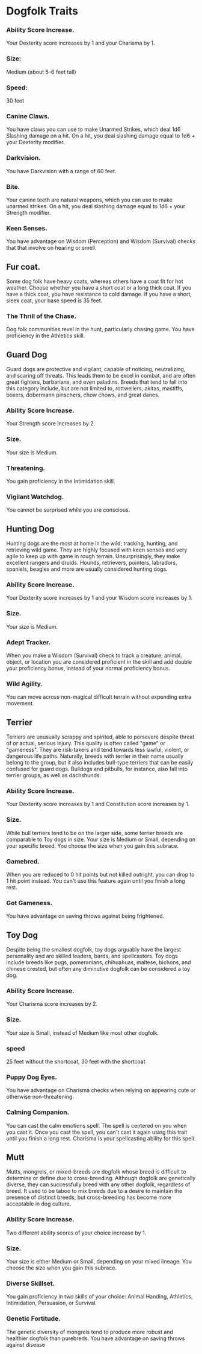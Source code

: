 # Dogfolk Traits 

### Ability Score Increase. 
 Your Dexterity score increases by 1 and your Charisma by 1.

### Size: 
 Medium (about 5–6 feet tall)

### Speed: 
 30 feet
 
### Canine Claws. 
 You have claws you can use to make Unarmed Strikes, which deal 1d6 Slashing damage on a hit. On a hit, you deal slashing damage equal to 1d6 + your Dexterity modifier.
 
### Darkvision. 
 You have Darkvision with a range of 60 feet.

### Bite. 
 Your canine teeth are natural weapons, which you can use to make unarmed strikes. On a hit, you deal slashing damage equal to 1d6 + your Strength modifier.

### Keen Senses. 
You have advantage on Wisdom (Perception) and Wisdom (Survival) checks that that involve on hearing or smell.
## Fur coat. 
 Some dog folk have heavy coats, whereas others have a coat fit for hot weather. Choose whether you have a short coat or a long thick coat. If you have a thick coat, you have resistance to cold damage. If you have a short, sleek coat, your base speed is 35 feet.

### The Thrill of the Chase. 
 Dog folk communities revel in the hunt, particularly chasing game. You have proficiency in the Athletics skill.


## Guard Dog

Guard dogs are protective and vigilant, capable of noticing, neutralizing, and scaring off threats. This leads them to be excel in combat, and are often great fighters, barbarians, and even paladins. Breeds that tend to fall into this category include, but are not limited to, rottweilers, akitas, mastiffs, boxers, dobermann pinschers, chow chows, and great danes.

### Ability Score Increase. 
Your Strength score increases by 2.

### Size.
Your size is Medium.

### Threatening. 
You gain proficiency in the Intimidation skill.

### Vigilant Watchdog. 
You cannot be surprised while you are conscious.


## Hunting Dog

Hunting dogs are the most at home in the wild; tracking, hunting, and retrieving wild game. They are highly focused with keen senses and very agile to keep up with game in rough terrain. Unsurprisingly, they make excellent rangers and druids. Hounds, retrievers, pointers, labradors, spaniels, beagles and more are usually considered hunting dogs.

### Ability Score Increase. 
Your Dexterity score increases by 1 and your Wisdom score increases by 1.

### Size. 
Your size is Medium.

### Adept Tracker. 
When you make a Wisdom (Survival) check to track a creature, animal, object, or location you are considered proficient in the skill and add double your proficiency bonus, instead of your normal proficiency bonus.

### Wild Agility. 
You can move across non-magical difficult terrain without expending extra movement.


## Terrier

Terriers are unusually scrappy and spirited, able to persevere despite threat of or actual, serious injury. This quality is often called "game" or "gameness". They are risk-takers and tend towards less lawful, violent, or dangerous life paths. Naturally, breeds with terrier in their name usually belong to the group, but it also includes bull-type terriers that can be easily confused for guard dogs. Bulldogs and pitbulls, for instance, also fall into terrier groups, as well as dachshunds.

### Ability Score Increase. 
Your Dexterity score increases by 1 and Constitution score increases by 1.

### Size. 
While bull terriers tend to be on the larger side, some terrier breeds are comparable to Toy dogs in size. Your size is Medium or Small, depending on your specific breed. You choose the size when you gain this subrace.

### Gamebred. 
When you are reduced to 0 hit points but not killed outright, you can drop to 1 hit point instead. You can't use this feature again until you finish a long rest.

### Got Gameness. 
You have advantage on saving throws against being frightened.


## Toy Dog

Despite being the smallest dogfolk, toy dogs arguably have the largest personality and are skilled leaders, bards, and spellcasters. Toy dogs include breeds like pugs, pomeranians, chihuahuas, maltese, bichons, and chinese crested, but often any diminutive dogfolk can be considered a toy dog.

### Ability Score Increase. 
Your Charisma score increases by 2.

### Size. 
Your size is Small, instead of Medium like most other dogfolk.

### speed
 25 feet without the shortcoat, 30 feet with the shortcoat
 
### Puppy Dog Eyes. 
You have advantage on Charisma checks when relying on appearing cute or otherwise non-threatening.

### Calming Companion. 
You can cast the calm emotions spell. The spell is centered on you when you cast it. Once you cast the spell, you can't cast it again using this trait until you finish a long rest. Charisma is your spellcasting ability for this spell.

## Mutt

Mutts, mongrels, or mixed-breeds are dogfolk whose breed is difficult to determine or define due to cross-breeding. Although dogfolk are genetically diverse, they can successfully breed with any other dogfolk, regardless of breed. It used to be taboo to mix breeds due to a desire to maintain the presence of distinct breeds, but cross-breeding has become more acceptable in dog culture.

### Ability Score Increase. 
Two different ability scores of your choice increase by 1.

### Size. 
Your size is either Medium or Small, depending on your mixed lineage. You choose the size when you gain this subrace.

### Diverse Skillset. 
You gain proficiency in two skills of your choice: Animal Handing, Athletics, Intimidation, Persuasion, or Survival.

### Genetic Fortitude. 
The genetic diversity of mongrels tend to produce more robust and healthier dogfolk than purebreds. You have advantage on saving throws against disease
